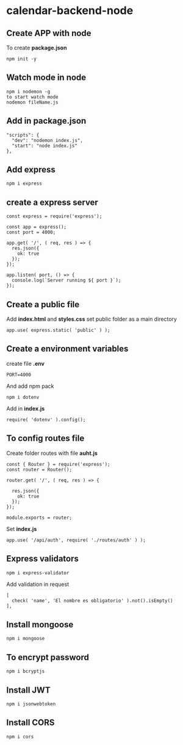 # calendar-backend-node

## Create APP with node
To create __package.json__
```
npm init -y
```

## Watch mode in node
```
npm i nodemon -g
to start watch mode
nodemon fileName.js
```

## Add in __package.json__
```
"scripts": {
  "dev": "nodemon index.js",
  "start": "node index.js"
},
```
## Add express
```
npm i express
```
## create a express server
```
const express = require('express');

const app = express();
const port = 4000;

app.get( '/', ( req, res ) => {
  res.json({
    ok: true
  });
});

app.listen( port, () => {
  console.log(`Server running ${ port }`);
});
```

 ## Create a __public__ file
 Add __index.html__ and __styles.css__
 set public folder as a main directory
 ```
 app.use( express.static( 'public' ) );
 ```

 ## Create a environment variables
create file __.env__
```
PORT=4000
```
And add npm pack
```
npm i dotenv
```
Add in __index.js__
```
require( 'dotenv' ).config();
```

## To config routes file
Create folder routes with file __auht.js__
```
const { Router } = require('express');
const router = Router();

router.get( '/', ( req, res ) => {

  res.json({
    ok: true
  });
});

module.exports = router;
```
Set __index.js__
```
app.use( '/api/auth', require( './routes/auth' ) );
```

## Express validators
```
npm i express-validator
```
Add validation in request
```
[
  check( 'name', 'El nombre es obligatorio' ).not().isEmpty()
],
```

## Install mongoose
```
npm i mongoose
```

## To encrypt password
```
npm i bcryptjs
```

## Install JWT
```
npm i jsonwebtoken
```

## Install CORS
```
npm i cors
```
